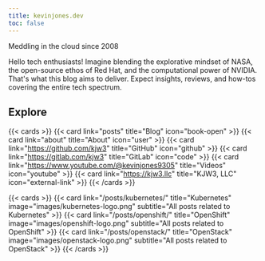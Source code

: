 ```yaml
---
title: kevinjones.dev
toc: false
---
```


Meddling in the cloud since 2008

Hello tech enthusiasts! Imagine blending the explorative mindset of NASA, the open-source ethos of Red Hat, and the computational power of NVIDIA. That's what this blog aims to deliver. Expect insights, reviews, and how-tos covering the entire tech spectrum.

## Explore

{{< cards >}}
  {{< card link="posts" title="Blog" icon="book-open" >}}
  {{< card link="about" title="About" icon="user" >}}
  {{< card link="https://github.com/kjw3" title="GitHub" icon="github" >}}
  {{< card link="https://gitlab.com/kjw3" title="GitLab" icon="code" >}}
  {{< card link="https://www.youtube.com/@kevinjones9305" title="Videos" icon="youtube" >}}
  {{< card link="https://kjw3.llc" title="KJW3, LLC" icon="external-link" >}}
{{< /cards >}}

{{< cards >}}
  {{< card link="/posts/kubernetes/" title="Kubernetes" image="images/kubernetes-logo.png" subtitle="All posts related to Kubernetes" >}}
  {{< card link="/posts/openshift/" title="OpenShift" image="images/openshift-logo.png" subtitle="All posts related to OpenShift" >}}
  {{< card link="/posts/openstack/" title="OpenStack" image="images/openstack-logo.png" subtitle="All posts related to OpenStack" >}}
{{< /cards >}}



